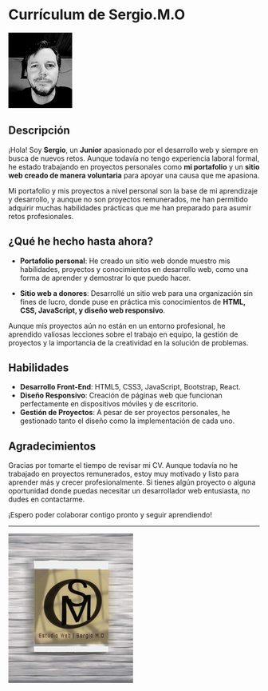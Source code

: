# Currículum de Sergio.M.O

![Mi Foto de Perfil](1Foto_de_perfil_modificada_photoshop.png)

## Descripción

¡Hola! Soy **Sergio**, un **Junior** apasionado por el desarrollo web y siempre en busca de nuevos retos. Aunque todavía no tengo experiencia laboral formal, he estado trabajando en proyectos personales como **mi portafolio** y un **sitio web creado de manera voluntaria** para apoyar una causa que me apasiona.

Mi portafolio y mis proyectos a nivel personal son la base de mi aprendizaje y desarrollo, y aunque no son proyectos remunerados, me han permitido adquirir muchas habilidades prácticas que me han preparado para asumir retos profesionales.

## ¿Qué he hecho hasta ahora?

- **Portafolio personal**: He creado un sitio web donde muestro mis habilidades, proyectos y conocimientos en desarrollo web, como una forma de aprender y demostrar lo que puedo hacer.
  
- **Sitio web a donores**: Desarrollé un sitio web para una organización sin fines de lucro, donde puse en práctica mis conocimientos de **HTML, CSS, JavaScript, y diseño web responsivo**.

Aunque mis proyectos aún no están en un entorno profesional, he aprendido valiosas lecciones sobre el trabajo en equipo, la gestión de proyectos y la importancia de la creatividad en la solución de problemas.

## Habilidades

- **Desarrollo Front-End**: HTML5, CSS3, JavaScript, Bootstrap, React.
- **Diseño Responsivo**: Creación de páginas web que funcionan perfectamente en dispositivos móviles y de escritorio.
- **Gestión de Proyectos**: A pesar de ser proyectos personales, he gestionado tanto el diseño como la implementación de cada uno.
  
## Agradecimientos

Gracias por tomarte el tiempo de revisar mi CV. Aunque todavía no he trabajado en proyectos remunerados, estoy muy motivado y listo para aprender más y crecer profesionalmente. Si tienes algún proyecto o alguna oportunidad donde puedas necesitar un desarrollador web entusiasta, no dudes en contactarme.

¡Espero poder colaborar contigo pronto y seguir aprendiendo!

---

![Logo_de_sitio_web](https://raw.githubusercontent.com/O-Sergio274/Hoja-de-Vida/refs/heads/main/logo_whatsap_250px_.webp)

![]()


